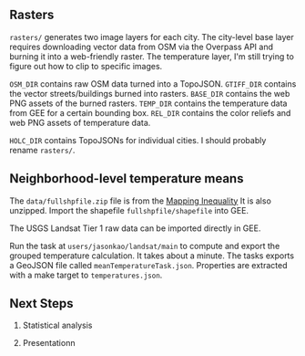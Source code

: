 ## Rasters

`rasters/` generates two image layers for each city. The city-level base layer requires downloading vector data from OSM via the Overpass API and burning it into a web-friendly raster. The temperature layer, I'm still trying to figure out how to clip to specific images.

`OSM_DIR` contains raw OSM data turned into a TopoJSON. `GTIFF_DIR` contains the vector streets/buildings burned into rasters. `BASE_DIR` contains the web PNG assets of the burned rasters. `TEMP_DIR` contains the temperature data from GEE for a certain bounding box. `REL_DIR` contains the color reliefs and web PNG assets of temperature data.

`HOLC_DIR` contains TopoJSONs for individual cities. I should probably rename `rasters/`.

## Neighborhood-level temperature means

The `data/fullshpfile.zip` file is from the [Mapping Inequality](https://dsl.richmond.edu/panorama/redlining/#loc=11/40.809/-74.187&city=manhattan-ny&area=D3&text=intro) It is also unzipped. Import the shapefile `fullshpfile/shapefile` into GEE.

The USGS Landsat Tier 1 raw data can be imported directly in GEE.

Run the task at `users/jasonkao/landsat/main` to compute and export the grouped temperature calculation. It takes about a minute. The tasks exports a GeoJSON file called `meanTemperatureTask.json`. Properties are extracted with a make target to `temperatures.json`.

## Next Steps

1. Statistical analysis

2. Presentationn
